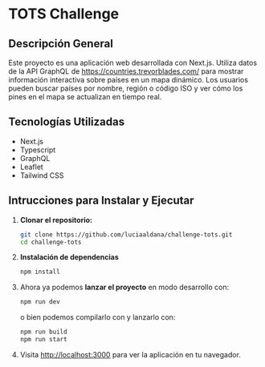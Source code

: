 # TOTS Challenge

## Descripción General

Este proyecto es una aplicación web desarrollada con Next.js. Utiliza datos de la API GraphQL de https://countries.trevorblades.com/ para mostrar información interactiva sobre países en un mapa dinámico. Los usuarios pueden buscar países por nombre, región o código ISO y ver cómo los pines en el mapa se actualizan en tiempo real.

## Tecnologías Utilizadas

- Next.js
- Typescript
- GraphQL
- Leaflet
- Tailwind CSS

## Intrucciones para Instalar y Ejecutar

1. **Clonar el repositorio:**

   ```bash
   git clone https://github.com/luciaaldana/challenge-tots.git
   cd challenge-tots
   ```

2. **Instalación de dependencias**

   ```bash
   npm install
   ```

3. Ahora ya podemos **lanzar el proyecto** en modo desarrollo con:

   ```bash
   npm run dev
   ```

   o bien podemos compilarlo con y lanzarlo con:

   ```bash
   npm run build
   npm run start
   ```

4. Visita [http://localhost:3000](http://localhost:3000) para ver la aplicación en tu navegador.
